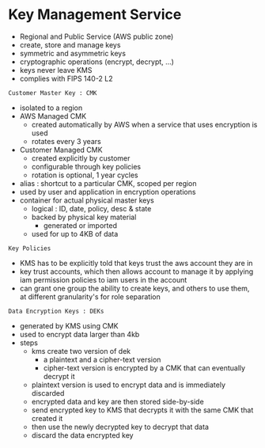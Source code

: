# Key Management Service

- Regional and Public Service (AWS public zone)
- create, store and manage keys
- symmetric and asymmetric keys
- cryptographic operations (encrypt, decrypt, ...)
- keys never leave KMS
- complies with FIPS 140-2 L2

`Customer Master Key : CMK`
- isolated to a region
- AWS Managed CMK
  - created automatically by AWS when a service that uses encryption is used
  - rotates every 3 years
- Customer Managed CMK
  - created explicitly by customer
  - configurable through key policies
  - rotation is optional, 1 year cycles
- alias : shortcut to a particular CMK, scoped per region
- used by user and application in encryption operations
- container for actual physical master keys
  - logical : ID, date, policy, desc & state
  - backed by physical key material
    - generated or imported
  - used for up to 4KB of data

`Key Policies`
- KMS has to be explicitly told that keys trust the aws account they are in
- key trust accounts, which then allows account to manage it by applying iam permission policies to iam users in the account
- can grant one group the ability to create keys, and others to use them, at different granularity's for role separation


`Data Encryption Keys : DEKs`
- generated by KMS using CMK
- used to encrypt data larger than 4kb
- steps
  - kms create two version of dek
    - a plaintext and a cipher-text version 
    - cipher-text version is encrypted by a CMK that can eventually decrypt it
  - plaintext version is used to encrypt data and is immediately discarded
  - encrypted data and key are then stored side-by-side
  - send encrypted key to KMS that decrypts it with the same CMK that created it
  - then use the newly decrypted key to decrypt that data
  - discard the data encrypted key
